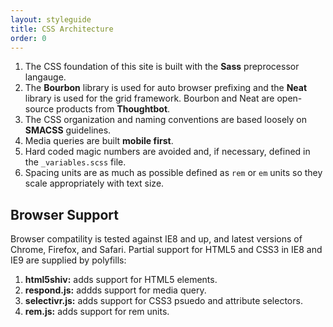 ```yaml
---
layout: styleguide
title: CSS Architecture
order: 0
---
```


1. The CSS foundation of this site is built with the **Sass** preprocessor langauge.
1. The **Bourbon** library is used for auto browser prefixing and the **Neat** library is used for the grid framework. Bourbon and Neat are open-source products from **Thoughtbot**.
1. The CSS organization and naming conventions are based loosely on **SMACSS** guidelines.
1. Media queries are built **mobile first**.
1. Hard coded magic numbers are avoided and, if necessary, defined in the `_variables.scss` file.
1. Spacing units are as much as possible defined as `rem` or `em` units so they scale appropriately with text size.

## Browser Support
Browser compatility is tested against IE8 and up, and latest versions of Chrome, Firefox, and Safari. Partial support for HTML5 and CSS3 in IE8 and IE9 are supplied by polyfills:

1. **html5shiv:** adds support for HTML5 elements.
1. **respond.js:** addds support for media query.
1. **selectivr.js:** adds support for CSS3 psuedo and attribute selectors.
1. **rem.js:** adds support for rem units.